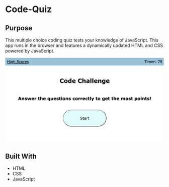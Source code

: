 # Code-Quiz

## Purpose
This multiple choice coding quiz tests your knowledge of JavaScript. This app runs in the browser and features a dynamically updated HTML and CSS powered by JavaScript. 

![Code Quiz](assets/start.png) 

## Built With
* HTML
* CSS
* JavaScript

